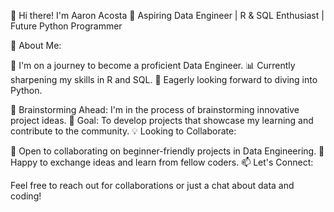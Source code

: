 👋 Hi there! I'm Aaron Acosta
🌟 Aspiring Data Engineer | R & SQL Enthusiast | Future Python Programmer

🔭 About Me:

🚀 I'm on a journey to become a proficient Data Engineer.
📊 Currently sharpening my skills in R and SQL.
🐍 Eagerly looking forward to diving into Python.

🧠 Brainstorming Ahead: I'm in the process of brainstorming innovative project ideas.
🎯 Goal: To develop projects that showcase my learning and contribute to the community.
💡 Looking to Collaborate:

🤝 Open to collaborating on beginner-friendly projects in Data Engineering.
🔄 Happy to exchange ideas and learn from fellow coders.
📫 Let's Connect:

Feel free to reach out for collaborations or just a chat about data and coding!

<!---
AJAcosta15/AJAcosta15 is a ✨ special ✨ repository because its `README.md` (this file) appears on your GitHub profile.
You can click the Preview link to take a look at your changes.
--->

